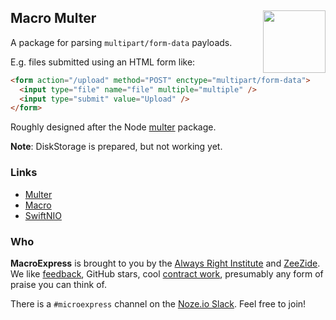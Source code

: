 <h2>Macro Multer
  <img src="http://zeezide.com/img/macro/MacroExpressIcon128.png"
       align="right" width="100" height="100" />
</h2>

A package for parsing `multipart/form-data` payloads.

E.g. files submitted using an HTML form like:
```html
<form action="/upload" method="POST" enctype="multipart/form-data">
  <input type="file" name="file" multiple="multiple" />
  <input type="submit" value="Upload" />
</form>
```

Roughly designed after the Node [multer](https://github.com/expressjs/multer#readme)
package.


**Note**: DiskStorage is prepared, but not working yet.


### Links

- [Multer](https://github.com/expressjs/multer#readme)
- [Macro](https://github.com/Macro-swift/Macro/)
- [SwiftNIO](https://github.com/apple/swift-nio)

### Who

**MacroExpress** is brought to you by
the
[Always Right Institute](http://www.alwaysrightinstitute.com)
and
[ZeeZide](http://zeezide.de).
We like 
[feedback](https://twitter.com/ar_institute), 
GitHub stars, 
cool [contract work](http://zeezide.com/en/services/services.html),
presumably any form of praise you can think of.

There is a `#microexpress` channel on the 
[Noze.io Slack](http://slack.noze.io/). Feel free to join!
